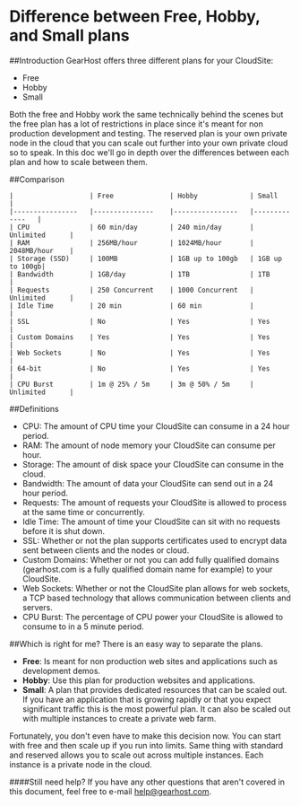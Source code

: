 Difference between Free, Hobby, and Small plans
==================

##Introduction
GearHost offers three different plans for your CloudSite:

- Free
- Hobby
- Small

Both the free and Hobby work the same technically behind the scenes but the free plan has a lot of restrictions in place since it's meant for non production development and testing. The reserved plan is your own private node in the cloud that you can scale out further into your own private cloud so to speak. In this doc we'll go in depth over the differences between each plan and how to scale between them.  

##Comparison

	|                	| Free          	| Hobby         	| Small    	 |
	|----------------	|---------------	|----------------	|-------------	 |
	| CPU            	| 60 min/day    	| 240 min/day    	| Unlimited   	 |
	| RAM            	| 256MB/hour    	| 1024MB/hour    	| 2048MB/hour 	 |
	| Storage (SSD)  	| 100MB           	| 1GB up to 100gb 	| 1GB up to 100gb|
	| Bandwidth      	| 1GB/day       	| 1TB           	| 1TB         	 |
	| Requests       	| 250 Concurrent  	| 1000 Concurrent 	| Unlimited   	 |
	| Idle Time      	| 20 min        	| 60 min         	|              	 |
	| SSL            	| No            	| Yes            	| Yes          	 |
	| Custom Domains 	| Yes           	| Yes            	| Yes          	 |
	| Web Sockets    	| No            	| Yes            	| Yes         	 |
	| 64-bit         	| No            	| Yes            	| Yes         	 |
	| CPU Burst      	| 1m @ 25% / 5m 	| 3m @ 50% / 5m  	| Unlimited   	 |

##Definitions
- CPU: The amount of CPU time your CloudSite can consume in a 24 hour period.
- RAM: The amount of node memory your CloudSite can consume per hour. 
- Storage: The amount of disk space your CloudSite can consume in the cloud. 
- Bandwidth: The amount of data your CloudSite can send out in a 24 hour period.
- Requests: The amount of requests your CloudSite is allowed to process at the same time or concurrently. 
- Idle Time: The amount of time your CloudSite can sit with no requests before it is shut down. 
- SSL: Whether or not the plan supports certificates used to encrypt data sent between clients and the nodes or cloud. 
- Custom Domains: Whether or not you can add fully qualified domains (gearhost.com is a fully qualified domain name for example) to your CloudSite. 
- Web Sockets: Whether or not the CloudSite plan allows for web sockets, a TCP based technology that allows communication between clients and servers. 
- CPU Burst: The percentage of CPU power your CloudSite is allowed to consume to in a 5 minute period. 

##Which is right for me?
There is an easy way to separate the plans. 

- **Free**: Is meant for non production web sites and applications such as development demos. 
- **Hobby**: Use this plan for production websites and applications. 
- **Small**: A plan that provides dedicated resources that can be scaled out. If you have an application that is growing rapidly or that you expect significant traffic this is the most powerful plan. It can also be scaled out with multiple instances to create a private web farm. 

Fortunately, you don't even have to make this decision now. You can start with free and then scale up if you run into limits. Same thing with standard and reserved allows you to scale out across multiple instances. Each instance is a private node in the cloud. 

####Still need help?
If you have any other questions that aren't covered in this document, feel free to e-mail <help@gearhost.com>.